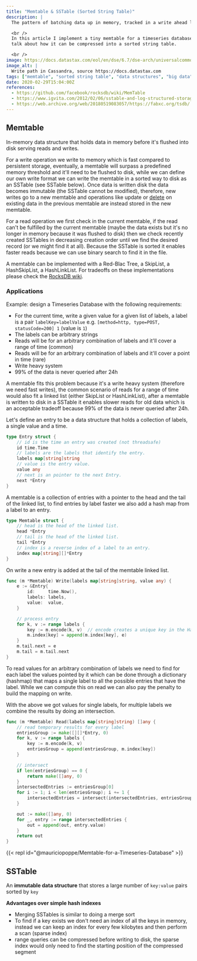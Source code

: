 ```yaml
---
title: "Memtable & SSTable (Sorted String Table)"
description: |
  The pattern of batching data up in memory, tracked in a write ahead log, and periodically flushed to disk is ubiquitous today. OSS examples are LevelDB, Cassandra, InfluxDB, or HBase.

  <br />
  In this article I implement a tiny memtable for a timeseries database in golang and briefly
  talk about how it can be compressed into a sorted string table.

  <br />
image: https://docs.datastax.com/eol/en/dse/6.7/dse-arch/universalcommons/graphics/dmlWriteProcess.png
image_alt: |
  Write path in Cassandra, source https://docs.datastax.com
tags: ["memtable", "sorted string table", "data structures", "big data", "linked list"]
date: 2020-02-29T15:04:00Z
references:
  - https://github.com/facebook/rocksdb/wiki/MemTable
  - https://www.igvita.com/2012/02/06/sstable-and-log-structured-storage-leveldb/
  - https://web.archive.org/web/20180519083057/https://fabxc.org/tsdb/
---
```


## Memtable

In-memory data structure that holds data in memory before it's flushed into disk serving reads and writes.

For a write operation we write to memory which is fast compared to persistent storage,
eventually, a memtable will surpass a predefined memory threshold and it'll need to be flushed to disk,
while we can define our own write format we can write the memtable in a sorted way to disk as an SSTable
(see SSTable below). Once data is written disk the data becomes immutable (the SSTable cannot be modified),
therefore, new writes go to a new memtable and operations like update or
[delete](https://en.wikipedia.org/wiki/Tombstone_(data_store)) on existing data in the previous memtable
are instead stored in the new memtable.

For a read operation we first check in the current memtable, if the read can't be fulfilled by the current
memtable (maybe the data exists but it's no longer in memory because it was flushed to disk) then we check recently
created SSTables in decreasing creation order until we find the desired record (or we might find it at all).
Because the SSTable is sorted it enables faster reads because we can use binary search to find it in the file.

A memtable can be implemented with a Red-Blac Tree, a SkipList, a HashSkipList, a HashLinkList.
For tradeoffs on these implementations please check the [RocksDB wiki](https://github.com/facebook/rocksdb/wiki/MemTable).

### Applications

Example: design a Timeseries Database with the following requirements:

- For the current time, write a given value for a given list of labels, a label is a pair `labelKey=labelValue` e.g. `[method=http, type=POST, statusCode=200] 1` (value is `1`)
- The labels can be arbitrary strings
- Reads will be for an arbitrary combination of labels and it'll cover a range of time (common)
- Reads will be for an arbitrary combination of labels and it'll cover a point in time (rare)
- Write heavy system
- 99% of the data is never queried after 24h

A memtable fits this problem because it's a write heavy system (therefore we need fast writes),
the common scenario of reads for a range of time would also fit a linked list (either SkipList or HashLinkList),
after a memtable is written to disk in a SSTable it enables slower reads for old data which is an acceptable
tradeoff because 99% of the data is never queried after 24h.

Let's define an entry to be a data structure that holds a collection of labels, a single value and a time.

```go
type Entry struct {
	// id is the time an entry was created (not threadsafe)
	id time.Time
	// labels are the labels that identify the entry.
	labels map[string]string
	// value is the entry value.
	value any
	// next is an pointer to the next Entry.
	next *Entry
}
```

A memtable is a collection of entries with a pointer to the head and the tail of the linked list,
to find entries by label faster we also add a hash map from a label to an entry.

```go
type Memtable struct {
	// head is the head of the linked list.
	head *Entry
	// tail is the head of the linked list.
	tail *Entry
	// index is a reverse index of a label to an entry.
	index map[string][]*Entry
}
```

On write a new entry is added at the tail of the memtable linked list.

```go
func (m *Memtable) Write(labels map[string]string, value any) {
	e := &Entry{
		id:     time.Now(),
		labels: labels,
		value:  value,
	}

	// process entry
	for k, v := range labels {
		key := m.encode(k, v)  // encode creates a unique key in the HashMap
		m.index[key] = append(m.index[key], e)
	}
	m.tail.next = e
	m.tail = m.tail.next
}
```

To read values for an arbitrary combination of labels we need to find for each label the
values pointed by it which can be done through a dictionary (hashmap) that maps a single
label to all the possible entries that have the label. While we can compute this on read
we can also pay the penalty to build the mapping on write.

With the above we got values for single labels, for multiple labels we combine the results
by doing an intersection.

```go
func (m *Memtable) Read(labels map[string]string) []any {
	// read temporary results for every label
	entriesGroup := make([][]*Entry, 0)
	for k, v := range labels {
		key := m.encode(k, v)
		entriesGroup = append(entriesGroup, m.index[key])
	}

	// intersect
	if len(entriesGroup) == 0 {
		return make([]any, 0)
	}
	intersectedEntries := entriesGroup[0]
	for i := 1; i < len(entriesGroup); i += 1 {
		intersectedEntries = intersect(intersectedEntries, entriesGroup[i])
	}

	out := make([]any, 0)
	for _, entry := range intersectedEntries {
		out = append(out, entry.value)
	}
	return out
}
```

{{< repl id="@mauriciopoppe/Memtable-for-a-Timeseries-Database" >}}

## SSTable

An **immutable data structure** that stores a large number of `key:value` pairs sorted by `key`

**Advantages over simple hash indexes**

- Merging SSTables is similar to doing a merge sort
- To find if a key exists we don't need an index of all the keys in memory, instead we can keep an index for every few kilobytes and then perform a scan (sparse index)
- range queries can be compressed before writing to disk, the sparse index would only need to find the starting position of the compressed segment

